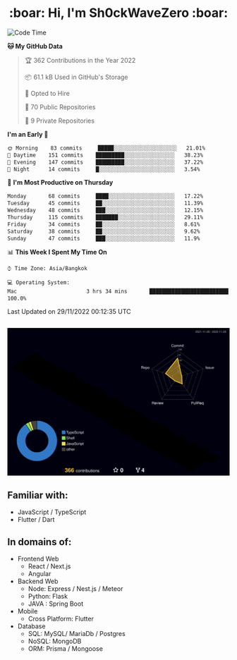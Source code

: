 <h1 align="center"> :boar: Hi, I'm Sh0ckWaveZero :boar:</h1>
 
<!--START_SECTION:waka-->
![Code Time](http://img.shields.io/badge/Code%20Time-0%20secs-blue)

**🐱 My GitHub Data** 

> 🏆 362 Contributions in the Year 2022
 > 
> 📦 61.1 kB Used in GitHub's Storage 
 > 
> 💼 Opted to Hire
 > 
> 📜 70 Public Repositories 
 > 
> 🔑 9 Private Repositories  
 > 
**I'm an Early 🐤** 

```text
🌞 Morning    83 commits     █████░░░░░░░░░░░░░░░░░░░░   21.01% 
🌆 Daytime    151 commits    █████████░░░░░░░░░░░░░░░░   38.23% 
🌃 Evening    147 commits    █████████░░░░░░░░░░░░░░░░   37.22% 
🌙 Night      14 commits     █░░░░░░░░░░░░░░░░░░░░░░░░   3.54%

```
📅 **I'm Most Productive on Thursday** 

```text
Monday       68 commits     ████░░░░░░░░░░░░░░░░░░░░░   17.22% 
Tuesday      45 commits     ██░░░░░░░░░░░░░░░░░░░░░░░   11.39% 
Wednesday    48 commits     ███░░░░░░░░░░░░░░░░░░░░░░   12.15% 
Thursday     115 commits    ███████░░░░░░░░░░░░░░░░░░   29.11% 
Friday       34 commits     ██░░░░░░░░░░░░░░░░░░░░░░░   8.61% 
Saturday     38 commits     ██░░░░░░░░░░░░░░░░░░░░░░░   9.62% 
Sunday       47 commits     ███░░░░░░░░░░░░░░░░░░░░░░   11.9%

```


📊 **This Week I Spent My Time On** 

```text
⌚︎ Time Zone: Asia/Bangkok

💻 Operating System: 
Mac                      3 hrs 34 mins       █████████████████████████   100.0%

```


 Last Updated on 29/11/2022 00:12:35 UTC
<!--END_SECTION:waka-->

##

![](./profile-3d-contrib/profile-night-rainbow.svg)

## Familiar with:
- JavaScript / TypeScript
- Flutter / Dart

## In domains of:
- Frontend Web
  - React / Next.js
  - Angular
- Backend Web
  - Node: Express / Nest.js / Meteor
  - Python: Flask
  - JAVA : Spring Boot
- Mobile
  - Cross Platform: Flutter
- Database
  - SQL: MySQL/ MariaDb / Postgres
  - NoSQL: MongoDB
  - ORM: Prisma / Mongoose
